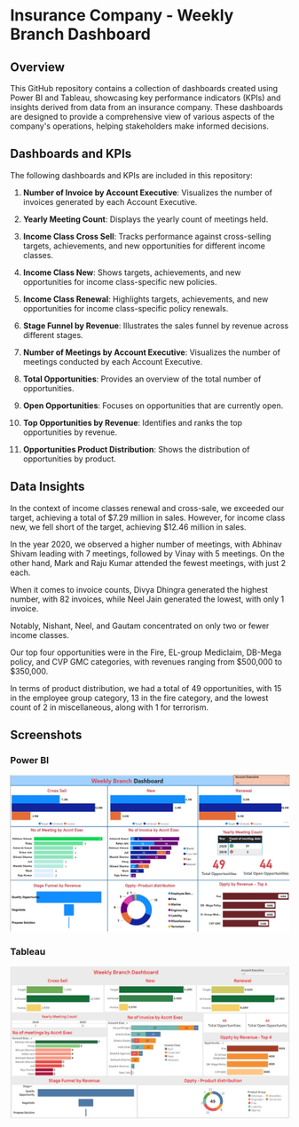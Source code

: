 # Insurance Company - Weekly Branch Dashboard

## Overview

This GitHub repository contains a collection of dashboards created using Power BI and Tableau, showcasing key performance indicators (KPIs) and insights derived from data from an insurance company. These dashboards are designed to provide a comprehensive view of various aspects of the company's operations, helping stakeholders make informed decisions.

## Dashboards and KPIs

The following dashboards and KPIs are included in this repository:

1. **Number of Invoice by Account Executive**: Visualizes the number of invoices generated by each Account Executive.

2. **Yearly Meeting Count**: Displays the yearly count of meetings held.

3. **Income Class Cross Sell**: Tracks performance against cross-selling targets, achievements, and new opportunities for different income classes.

4. **Income Class New**: Shows targets, achievements, and new opportunities for income class-specific new policies.

5. **Income Class Renewal**: Highlights targets, achievements, and new opportunities for income class-specific policy renewals.

6. **Stage Funnel by Revenue**: Illustrates the sales funnel by revenue across different stages.

7. **Number of Meetings by Account Executive**: Visualizes the number of meetings conducted by each Account Executive.

8. **Total Opportunities**: Provides an overview of the total number of opportunities.

9. **Open Opportunities**: Focuses on opportunities that are currently open.

10. **Top Opportunities by Revenue**: Identifies and ranks the top opportunities by revenue.

11. **Opportunities Product Distribution**: Shows the distribution of opportunities by product.


## Data Insights

In the context of income classes renewal and cross-sale, we exceeded our target, achieving a total of $7.29 million in sales. However, for income class new, we fell short of the target, achieving $12.46 million in sales.

In the year 2020, we observed a higher number of meetings, with Abhinav Shivam leading with 7 meetings, followed by Vinay with 5 meetings. On the other hand, Mark and Raju Kumar attended the fewest meetings, with just 2 each.

When it comes to invoice counts, Divya Dhingra generated the highest number, with 82 invoices, while Neel Jain generated the lowest, with only 1 invoice.

Notably, Nishant, Neel, and Gautam concentrated on only two or fewer income classes.

Our top four opportunities were in the Fire, EL-group Mediclaim, DB-Mega policy, and CVP GMC categories, with revenues ranging from $500,000 to $350,000.

In terms of product distribution, we had a total of 49 opportunities, with 15 in the employee group category, 13 in the fire category, and the lowest count of 2 in miscellaneous, along with 1 for terrorism.


## Screenshots

### Power BI

![Dashboard 1](Images/Insurance%20Power%20BI.jpeg)

### Tableau

![Dashboard 2](/Images/Insurance%20Tableau.jpeg)



